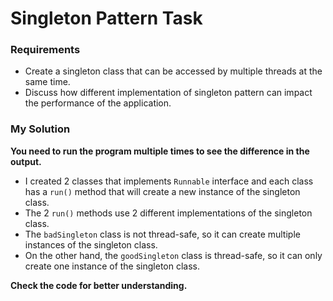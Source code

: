 # Singleton Pattern Task

### Requirements

- Create a singleton class that can be accessed by multiple threads at the same time.
- Discuss how different implementation of singleton pattern can impact the performance of the application.

### My Solution
**You need to run the program multiple times to see the difference in the output.**
- I created 2 classes that implements `Runnable` interface and each class has a `run()` method that will create a new instance of the singleton class.
- The 2 `run()` methods use 2 different implementations of the singleton class.
- The `badSingleton` class is not thread-safe, so it can create multiple instances of the singleton class.
- On the other hand, the `goodSingleton` class is thread-safe, so it can only create one instance of the singleton class.

**Check the code for better understanding.**